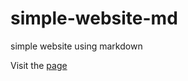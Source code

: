 # simple-website-md
simple website using markdown

Visit the [page](https://dudung.github.io/simple-website-md/)
